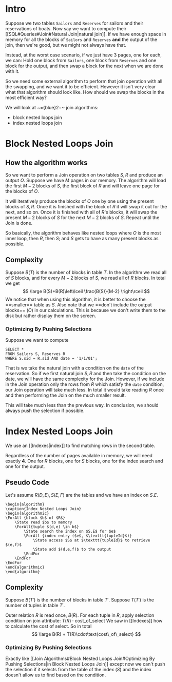 
# Intro
Suppose we two tables `Sailors` and `Reserves` for sailors and their reservations of boats. Now say we want to compute their [[SQL#Queries#Join#Natural Join|natural join]].
If we have enough space in memory for all the blocks of `Sailors` and `Reserves` **and** the output of the join, then we're good, but we might not always have that.

Instead, at the worst case scenario, if we just have 3 pages, one for each, we can:
Hold one block from `Sailors`, one block from `Reserves` and one block for the output, and then swap a block for the next when we are done with it.

So we need some external algorithm to perform that join operation with all the swapping, and we want it to be efficient. However it isn't very clear what that algorithm should look like. How should we swap the blocks in the most efficient way?

We will look at ~={blue}2=~ join algorithms:
- block nested loops join
- index nested loops join

# Block Nested Loops Join
## How the algorithm works
So we want to perform a Join operation on two tables $S,R$ and produce an output $O$.
Suppose we have $M$ pages in our memory.
The algorithm will load the first $M-2$ blocks of $S$, the first block of $R$ and will leave one page for the blocks of $O$.

It will iteratively produce the blocks of $O$ one by one using the present blocks of $S,R$.
Once it is finished with the block of $R$ it will swap it out for the next, and so on.
Once it is finished with all of $R$'s blocks, it will swap the present $M-2$ blocks of $S$ for the next $M-2$ blocks of $S$. Repeat until the Join is done.

So basically, the algorithm behaves like nested loops where $O$ is the most inner loop, then $R$, then $S$; and $S$ gets to have as many present blocks as possible.

## Complexity
Suppose $B(T)$ is the number of blocks in table $T$.
In the algorithm we read all of $S$ blocks, and for every $M-2$ blocks of $S$, we read all of $R$ blocks.
In total we get
$$
\large B(S)+B(R)\left\lceil  \frac{B(S)}{M-2}  \right\rceil 
$$
We notice that when using this algorithm, it is better to choose the ==smaller== table as $S$.
Also note that we ==don't include the output blocks== ($O$) in our calculations. This is because we don't write them to the disk but rather display them on the screen.
### Optimizing By Pushing Selections
Suppose we want to compute
```PostgreSQL
SELECT *
FROM Sailors S, Reserves R
WHERE S.sid = R.sid AND date = '1/1/01';
```
That is we take the natural join with a condition on the `date` of the reservation.
So if we first natural join $S,R$ and then take the condition on the date, we will have the same complexity for the Join.
However, if we include in the Join operation only the rows from $R$ which satisfy the `date` condition, our Join operation will take much less. In total it would take reading $R$ once and then performing the Join on the much smaller result.

This will take much less than the previous way.
In conclusion, we should always push the selection if possible.

# Index Nested Loops Join
We use an [[Indexes|index]] to find matching rows in the second table.

Regardless of the number of pages available in memory, we will need exactly **4**.
One for $R$ blocks, one for $S$ blocks, one for the index search and one for the output.
## Pseudo Code
Let's assume $R(D,E),S(E,F)$ are the tables and we have an index on $S.E$.
```pseudo
\begin{algorithm}
\caption{Index Nested Loops Join}
\begin{algorithmic}
\ForAll {block $b$ of $R$}
	\State read $b$ to memory
	\ForAll{tuple $(d,e) \in b$}
		\State search the index on $S.E$ for $e$
		\ForAll {index entry ($e$, $\texttt{tupleId}$)}
			\State access $S$ at $\texttt{tupleId}$ to retrieve $(e,f)$
			\State add $(d,e,f)$ to the output
		\EndFor
    \EndFor
\EndFor
\end{algorithmic}
\end{algorithm}
```
## Complexity
Suppose $B(T')$ is the number of blocks in table $T'$.
Suppose $T(T')$ is the number of tuples in table $T'$.

Outer relation $R$ is read once, $B(R)$.
For each tuple in $R$, apply selection condition on join attribute: $T(R)\cdot\text{cost\_of\_select}$
We saw in [[Indexes]] how to calculate the cost of select.
So in total
$$
\large B(R) + T(R)\cdot\text{cost\_of\_select}
$$
### Optimizing By Pushing Selections
Exactly like [[Join Algorithms#Block Nested Loops Join#Optimizing By Pushing Selections|in Block Nested Loops Join]] except now we can't push the selection if it selects from the table of the index ($S$) and the index doesn't allow us to find based on the condition.